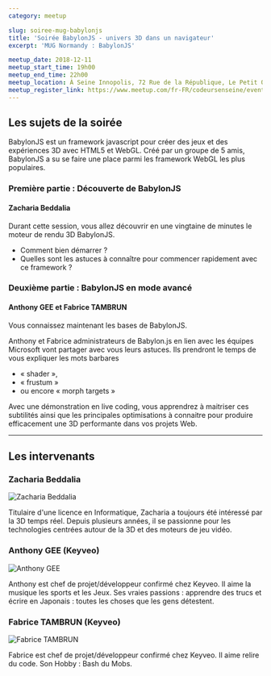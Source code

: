 ```yaml
---
category: meetup

slug: soiree-mug-babylonjs
title: 'Soirée BabylonJS - univers 3D dans un navigateur'
excerpt: 'MUG Normandy : BabylonJS'

meetup_date: 2018-12-11
meetup_start_time: 19h00
meetup_end_time: 22h00
meetup_location: À Seine Innopolis, 72 Rue de la République, Le Petit Quevilly
meetup_register_link: https://www.meetup.com/fr-FR/codeursenseine/events/256838591/
---
```


## Les sujets de la soirée

BabylonJS est un framework javascript pour créer des jeux et des expériences 3D avec HTML5 et WebGL.
Créé par un groupe de 5 amis, BabylonJS a su se faire une place parmi les framework WebGL les plus populaires.

### Première partie : Découverte de BabylonJS

#### Zacharia Beddalia

Durant cette session, vous allez découvrir en une vingtaine de minutes le moteur de rendu 3D BabylonJS.

- Comment bien démarrer ?
- Quelles sont les astuces à connaître pour commencer rapidement avec ce framework ?

### Deuxième partie : BabylonJS en mode avancé

#### Anthony GEE et Fabrice TAMBRUN

Vous connaissez maintenant les bases de BabylonJS.

Anthony et Fabrice administrateurs de Babylon.js en lien avec les équipes Microsoft vont partager avec vous leurs astuces.
Ils prendront le temps de vous expliquer les mots barbares

- « shader »,
- « frustum »
- ou encore « morph targets »

Avec une démonstration en live coding, vous apprendrez à maitriser ces subtilités ainsi que les principales optimisations à connaitre pour produire efficacement une 3D performante dans vos projets Web.

---

## Les intervenants

### Zacharia Beddalia

![Zacharia Beddalia](/images/meetups/speakers/ZachariaBeddalia-200x200.jpg)

Titulaire d'une licence en Informatique, Zacharia a toujours été intéressé par la 3D temps réel. Depuis plusieurs années, il se passionne pour les technologies centrées autour de la 3D et des moteurs de jeu vidéo.

### Anthony GEE (Keyveo)

![Anthony GEE](/images/meetups/speakers/AnthonyGEE-200x200.jpg)

Anthony est chef de projet/développeur confirmé chez Keyveo.
Il aime la musique les sports et les Jeux. Ses vraies passions : apprendre des trucs et écrire en Japonais : toutes les choses que les gens détestent.

### Fabrice TAMBRUN (Keyveo)

![Fabrice TAMBRUN](/images/meetups/speakers/FabriceTAMBRUN-200x200.jpg)

Fabrice est chef de projet/développeur confirmé chez Keyveo. Il aime relire du code. Son Hobby : Bash du Mobs.
